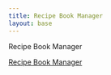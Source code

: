 ```yaml
---
title: Recipe Book Manager
layout: base
---
```


Recipe Book Manager

[Recipe Book Manager](https://www.figma.com/file/3nvtE8kJLdDL6zx4ho8bp8/Recipe-Book-Manager?type=design&node-id=23-30&mode=design&t=EN6SXZQh9AvSDCa1-0)
